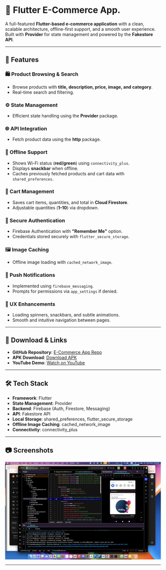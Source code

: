 # 🛒 Flutter E-Commerce App.

A full-featured **Flutter-based e-commerce application** with a clean, scalable architecture, offline-first support, and a smooth user experience.  
Built with **Provider** for state management and powered by the **Fakestore API**.

---

## 🚀 Features

### 🛍 Product Browsing & Search
- Browse products with **title, description, price, image, and category**.
- Real-time search and filtering.

### ⚙️ State Management
- Efficient state handling using the **Provider** package.

### 🌐 API Integration
- Fetch product data using the **http** package.

### 📶 Offline Support
- Shows Wi-Fi status (**red/green**) using `connectivity_plus`.
- Displays **snackbar** when offline.
- Caches previously fetched products and cart data with `shared_preferences`.

### 🛒 Cart Management
- Saves cart items, quantities, and total in **Cloud Firestore**.
- Adjustable quantities (**1–10**) via dropdown.

### 🔐 Secure Authentication
- Firebase Authentication with **"Remember Me"** option.
- Credentials stored securely with `flutter_secure_storage`.

### 🖼 Image Caching
- Offline image loading with `cached_network_image`.

### 🔔 Push Notifications
- Implemented using `firebase_messaging`.
- Prompts for permissions via `app_settings` if denied.

### 🎨 UX Enhancements
- Loading spinners, snackbars, and subtle animations.
- Smooth and intuitive navigation between pages.

---

## 📲 Download & Links

- **GitHub Repository**: [E-Commerce App Repo](https://github.com/ayanhassan1610gmail/ecommerce_app)
- **APK Download**: [Download APK](https://drive.google.com/drive/folders/1B0l811jXF51URSym0WOaZFFWP5B6faLo)
- **YouTube Demo**: [Watch on YouTube](https://www.youtube.com/watch?v=KNpcXrg91qc&list=PLjsAnKhr2SrjwJ2ESv-M3H0il3PR_8Apr&index=2)

---

## 🛠 Tech Stack

- **Framework**: Flutter
- **State Management**: Provider
- **Backend**: Firebase (Auth, Firestore, Messaging)
- **API**: Fakestore API
- **Local Storage**: shared_preferences, flutter_secure_storage
- **Offline Image Caching**: cached_network_image
- **Connectivity**: connectivity_plus

---

## 📷 Screenshots
![notifications.png](notifications.png)

---
